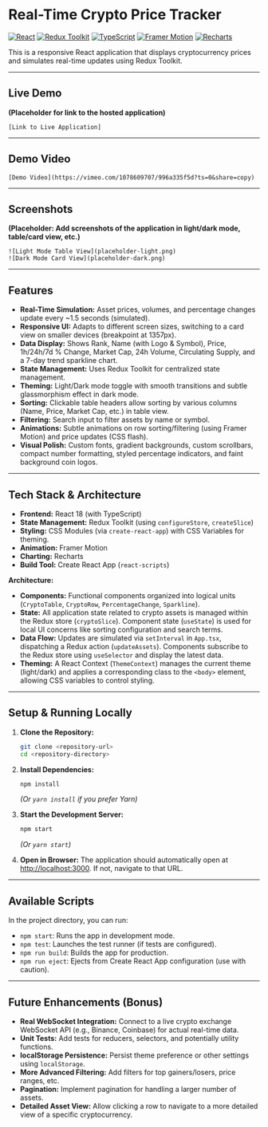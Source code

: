 # Real-Time Crypto Price Tracker

[![React](https://img.shields.io/badge/React-18-blue?logo=react)](https://reactjs.org/)
[![Redux Toolkit](https://img.shields.io/badge/Redux%20Toolkit-2.x-764ABC?logo=redux)](https://redux-toolkit.js.org/)
[![TypeScript](https://img.shields.io/badge/TypeScript-5.x-blue?logo=typescript)](https://www.typescriptlang.org/)
[![Framer Motion](https://img.shields.io/badge/Framer%20Motion-11.x-black?logo=framer)](https://www.framer.com/motion/)
[![Recharts](https://img.shields.io/badge/Recharts-2.x-blue)](https://recharts.org/)

This is a responsive React application that displays cryptocurrency prices and simulates real-time updates using Redux Toolkit.

---

## Live Demo

**(Placeholder for link to the hosted application)**

```
[Link to Live Application]
```

---

## Demo Video

```
[Demo Video](https://vimeo.com/1078609707/996a335f5d?ts=0&share=copy)
```

---

## Screenshots

**(Placeholder: Add screenshots of the application in light/dark mode, table/card view, etc.)**

```
![Light Mode Table View](placeholder-light.png)
![Dark Mode Card View](placeholder-dark.png)
```

---

## Features

*   **Real-Time Simulation:** Asset prices, volumes, and percentage changes update every ~1.5 seconds (simulated).
*   **Responsive UI:** Adapts to different screen sizes, switching to a card view on smaller devices (breakpoint at 1357px).
*   **Data Display:** Shows Rank, Name (with Logo & Symbol), Price, 1h/24h/7d % Change, Market Cap, 24h Volume, Circulating Supply, and a 7-day trend sparkline chart.
*   **State Management:** Uses Redux Toolkit for centralized state management.
*   **Theming:** Light/Dark mode toggle with smooth transitions and subtle glassmorphism effect in dark mode.
*   **Sorting:** Clickable table headers allow sorting by various columns (Name, Price, Market Cap, etc.) in table view.
*   **Filtering:** Search input to filter assets by name or symbol.
*   **Animations:** Subtle animations on row sorting/filtering (using Framer Motion) and price updates (CSS flash).
*   **Visual Polish:** Custom fonts, gradient backgrounds, custom scrollbars, compact number formatting, styled percentage indicators, and faint background coin logos.

---

## Tech Stack & Architecture

*   **Frontend:** React 18 (with TypeScript)
*   **State Management:** Redux Toolkit (using `configureStore`, `createSlice`)
*   **Styling:** CSS Modules (via `create-react-app`) with CSS Variables for theming.
*   **Animation:** Framer Motion
*   **Charting:** Recharts
*   **Build Tool:** Create React App (`react-scripts`)

**Architecture:**

*   **Components:** Functional components organized into logical units (`CryptoTable`, `CryptoRow`, `PercentageChange`, `Sparkline`).
*   **State:** All application state related to crypto assets is managed within the Redux store (`cryptoSlice`). Component state (`useState`) is used for local UI concerns like sorting configuration and search terms.
*   **Data Flow:** Updates are simulated via `setInterval` in `App.tsx`, dispatching a Redux action (`updateAssets`). Components subscribe to the Redux store using `useSelector` and display the latest data.
*   **Theming:** A React Context (`ThemeContext`) manages the current theme (light/dark) and applies a corresponding class to the `<body>` element, allowing CSS variables to control styling.

---

## Setup & Running Locally

1.  **Clone the Repository:**
    ```bash
    git clone <repository-url>
    cd <repository-directory>
    ```

2.  **Install Dependencies:**
    ```bash
    npm install
    ```
    *(Or `yarn install` if you prefer Yarn)*

3.  **Start the Development Server:**
    ```bash
    npm start
    ```
    *(Or `yarn start`)*

4.  **Open in Browser:**
    The application should automatically open at [http://localhost:3000](http://localhost:3000). If not, navigate to that URL.

---

## Available Scripts

In the project directory, you can run:

*   `npm start`: Runs the app in development mode.
*   `npm test`: Launches the test runner (if tests are configured).
*   `npm run build`: Builds the app for production.
*   `npm run eject`: Ejects from Create React App configuration (use with caution).

---

## Future Enhancements (Bonus)

*   **Real WebSocket Integration:** Connect to a live crypto exchange WebSocket API (e.g., Binance, Coinbase) for actual real-time data.
*   **Unit Tests:** Add tests for reducers, selectors, and potentially utility functions.
*   **localStorage Persistence:** Persist theme preference or other settings using `localStorage`.
*   **More Advanced Filtering:** Add filters for top gainers/losers, price ranges, etc.
*   **Pagination:** Implement pagination for handling a larger number of assets.
*   **Detailed Asset View:** Allow clicking a row to navigate to a more detailed view of a specific cryptocurrency. 